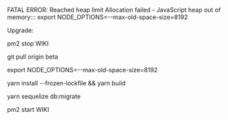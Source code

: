 FATAL ERROR: Reached heap limit Allocation failed - JavaScript heap out of memory:::
export NODE_OPTIONS=--max-old-space-size=8192



Upgrade: 

pm2 stop WIKI

git pull origin beta

export NODE_OPTIONS=--max-old-space-size=8192

yarn install --frozen-lockfile && yarn build

yarn sequelize db:migrate

pm2 start WIKI
